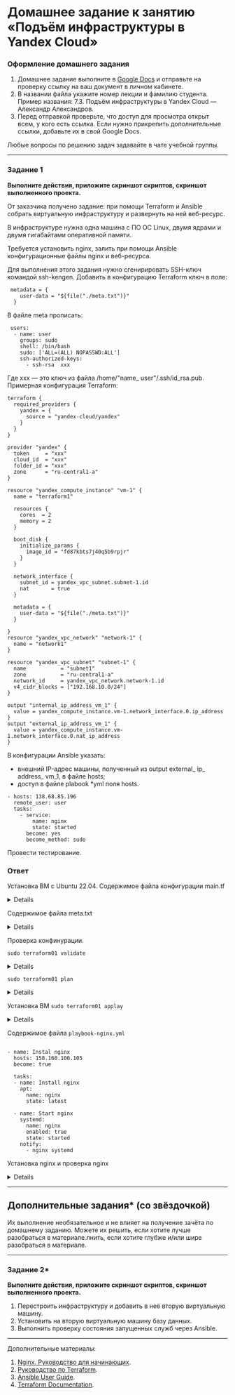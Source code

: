 # Домашнее задание к занятию «Подъём инфраструктуры в Yandex Cloud»

### Оформление домашнего задания

1. Домашнее задание выполните в [Google Docs](https://docs.google.com/) и отправьте на проверку ссылку на ваш документ в личном кабинете.  
1. В названии файла укажите номер лекции и фамилию студента. Пример названия: 7.3. Подъём инфраструктуры в Yandex Cloud — Александр Александров.
1. Перед отправкой проверьте, что доступ для просмотра открыт всем, у кого есть ссылка. Если нужно прикрепить дополнительные ссылки, добавьте их в свой Google Docs.

Любые вопросы по решению задач задавайте в чате учебной группы.

 ---

### Задание 1 

**Выполните действия, приложите скриншот скриптов, скриншот выполненного проекта.**

От заказчика получено задание: при помощи Terraform и Ansible собрать виртуальную инфраструктуру и развернуть на ней веб-ресурс. 

В инфраструктуре нужна одна машина с ПО ОС Linux, двумя ядрами и двумя гигабайтами оперативной памяти. 

Требуется установить nginx, залить при помощи Ansible конфигурационные файлы nginx и веб-ресурса. 

Для выполнения этого задания нужно сгенирировать SSH-ключ командой ssh-kengen. Добавить в конфигурацию Terraform ключ в поле:

```
 metadata = {
    user-data = "${file("./meta.txt")}"
  }
``` 

В файле meta прописать: 
 
```
 users:
  - name: user
    groups: sudo
    shell: /bin/bash
    sudo: ['ALL=(ALL) NOPASSWD:ALL']
    ssh-authorized-keys:
      - ssh-rsa  xxx
```
Где xxx — это ключ из файла /home/"name_ user"/.ssh/id_rsa.pub. Примерная конфигурация Terraform:

```
terraform {
  required_providers {
    yandex = {
      source = "yandex-cloud/yandex"
    }
  }
}

provider "yandex" {
  token     = "xxx"
  cloud_id  = "xxx"
  folder_id = "xxx"
  zone      = "ru-central1-a"
}

resource "yandex_compute_instance" "vm-1" {
  name = "terraform1"

  resources {
    cores  = 2
    memory = 2
  }

  boot_disk {
    initialize_params {
      image_id = "fd87kbts7j40q5b9rpjr"
    }
  }

  network_interface {
    subnet_id = yandex_vpc_subnet.subnet-1.id
    nat       = true
  }
  
  metadata = {
    user-data = "${file("./meta.txt")}"
  }

}
resource "yandex_vpc_network" "network-1" {
  name = "network1"
}

resource "yandex_vpc_subnet" "subnet-1" {
  name           = "subnet1"
  zone           = "ru-central1-a"
  network_id     = yandex_vpc_network.network-1.id
  v4_cidr_blocks = ["192.168.10.0/24"]
}

output "internal_ip_address_vm_1" {
  value = yandex_compute_instance.vm-1.network_interface.0.ip_address
}
output "external_ip_address_vm_1" {
  value = yandex_compute_instance.vm-1.network_interface.0.nat_ip_address
}
```

В конфигурации Ansible указать:

* внешний IP-адрес машины, полученный из output external_ ip_ address_ vm_1, в файле hosts;
* доступ в файле plabook *yml поля hosts.

```
- hosts: 138.68.85.196
  remote_user: user
  tasks:
    - service:
        name: nginx
        state: started
      become: yes
      become_method: sudo
```

Провести тестирование. 

### Ответ

Установка ВМ с Ubuntu 22.04. Содержимое файла конфигурации main.tf 

<details>

```

 terraform {
  required_providers {
    yandex = {
      source  = "yandex-cloud/yandex"
    }
  }
}
 
provider "yandex" {
  token     = "y0_AgAA...QsyxirVUCK5-GNvg6H8"
  cloud_id  = "b1g524j...ofp1l6s"
  folder_id = "b1gvj...28v6p"
  zone      = "ru-central1-a"
}

data "yandex_compute_image" "ubuntu_image" {
  family = "ubuntu-2204-lts"
}
 
resource "yandex_compute_instance" "vm-1" {
  name = "terraform1"

  resources {
    cores  = 2
    memory = 2
  }

  boot_disk {
    initialize_params {
      image_id = data.yandex_compute_image.ubuntu_image.id
    }
  }

  network_interface {
    subnet_id = yandex_vpc_subnet.subnet-1.id
    nat       = true
  }
  
  metadata = {
    user-data = "${file("./meta.yml")}"
  }
}
resource "yandex_vpc_network" "network-1" {
  name = "network1"
}

resource "yandex_vpc_subnet" "subnet-1" {
  name           = "subnet1"
  zone           = "ru-central1-a"
  network_id     = yandex_vpc_network.network-1.id
  v4_cidr_blocks = ["192.168.10.0/24"]
}

output "internal_ip_address_vm_1" {
  value = yandex_compute_instance.vm-1.network_interface.0.ip_address
}
output "external_ip_address_vm_1" {
  value = yandex_compute_instance.vm-1.network_interface.0.nat_ip_address
}

```

  </details>

  Содержимое файла meta.txt
  
  <details>
    
  ```
    
    #cloud-config
users:
  - name: chistov
    groups: sudo
    shell: /bin/bash
    sudo: ['ALL=(ALL) NOPASSWD:ALL']
    ssh-authorized-keys:
      - ssh-rsa AAAAB3N...D86WXE= ivan@ubuntu1
      
  ```
  
  </details>

Проверка конфинурации.
  
`sudo terraform01 validate`
 
<details>

![image](https://github.com/Ivashka80/Netology/assets/121082757/ce9838bf-0ccc-485a-b255-34b13d7dc40a)

</details>

`sudo terraform01 plan`

 <details>

![image](https://github.com/Ivashka80/Netology/assets/121082757/3a5cc829-9b4c-4f97-b3b1-54ffa41b3751)
   
![image](https://github.com/Ivashka80/Netology/assets/121082757/bdcf21c5-e7bb-4c09-9d19-c210c637fd6b)

</details>
 
 Установка ВМ `sudo terraform01 applay`
 
<details>

![image](https://github.com/Ivashka80/Netology/assets/121082757/7edd9b86-ab22-4392-8503-12011a40df8b)
 
![image](https://github.com/Ivashka80/Netology/assets/121082757/72477a59-c30f-4f6d-8898-6ba93cdb8926)
 
</details>

 
Содержимое файла `playbook-nginx.yml`

```

- name: Instal nginx
  hosts: 158.160.100.105
  become: true

  tasks:
  - name: Install nginx
    apt:
      name: nginx
      state: latest

  - name: Start nginx
    systemd:
      name: nginx
      enabled: true
      state: started
    notify:
      - nginx systemd
```

Установка nginx и проверка nginx

<details>

![image](https://github.com/Ivashka80/Netology/assets/121082757/b53a75f2-5747-4d2c-8e45-a812a2668a19)

![image](https://github.com/Ivashka80/Netology/assets/121082757/ecf7d2c6-4e5f-4b13-93af-90ef074042c7)

![image](https://github.com/Ivashka80/Netology/assets/121082757/f54e2f7d-4ee0-4374-9ac2-12b1599f1732)

</details>

---

## Дополнительные задания* (со звёздочкой)

Их выполнение необязательное и не влияет на получение зачёта по домашнему заданию. Можете их решить, если хотите лучше разобраться в материале.лнить, если хотите глубже и/или шире разобраться в материале.

--- 
### Задание 2*

**Выполните действия, приложите скриншот скриптов, скриншот выполненного проекта.**

1. Перестроить инфраструктуру и добавить в неё вторую виртуальную машину. 
2. Установить на вторую виртуальную машину базу данных. 
3. Выполнить проверку состояния запущенных служб через Ansible.

---

Дополнительные материалы: 

1. [Nginx. Руководство для начинающих](https://nginx.org/ru/docs/beginners_guide.html). 
2. [Руководство по Terraform](https://registry.terraform.io/providers/yandex-cloud/yandex/latest/doc). 
3. [Ansible User Guide](https://docs.ansible.com/ansible/latest/user_guide/index.html).
1. [Terraform Documentation](https://www.terraform.io/docs/index.html).

